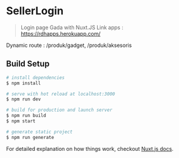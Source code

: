 # SellerLogin

> Login page Gada with Nuxt.JS
Link apps : https://rdhapps.herokuapp.com/

Dynamic route : /produk/gadget, /produk/aksesoris

## Build Setup

``` bash
# install dependencies
$ npm install

# serve with hot reload at localhost:3000
$ npm run dev

# build for production and launch server
$ npm run build
$ npm start

# generate static project
$ npm run generate
```

For detailed explanation on how things work, checkout [Nuxt.js docs](https://nuxtjs.org).
